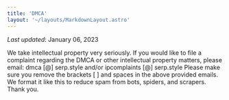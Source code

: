 ```yaml
---
title: 'DMCA'
layout: '~/layouts/MarkdownLayout.astro'
---
```


_Last updated_: January 06, 2023

We take intellectual property very seriously. If you would like to file a complaint regarding the DMCA or other intellectual property matters, please email: dmca [@] serp.style and/or ipcomplaints [@] serp.style Please make sure you remove the brackets [ ] and spaces in the above provided emails. We format it like this to reduce spam from bots, spiders, and scrapers. Thank you.
